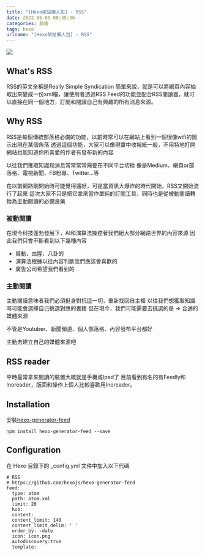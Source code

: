 ```yaml
---
title: "[Hexo架站懶人包] - RSS"
date: 2022-06-05 00:35:36
categories: 前端
tags: hexo
urlname: "[Hexo架站懶人包] - RSS"
---
```


![](rss.png)

## What's RSS

RSS的英文全稱是Really Simple Syndication
簡單來說，就是可以將網頁內容抽取出來變成一份xml檔，讓使用者透過RSS Feed的功能並配合RSS閱讀器，就可以直接在同一個地方，訂閱和閱讀自己有興趣的所有消息來源。

<!--more-->

## Why RSS

RSS是每個傳統部落格必備的功能，以前時常可以在網站上看到一個很像wifi的圖示出現在某個角落
透過這個功能，大家可以像現實中收報紙一般，不用特地打開網站也能知道你所喜愛的作者有發布新的內容

以往我們獲取知識和消息常常常常需要在不同平台切換
像是Medium、網頁or部落格、電視新聞、FB粉專、Twitter...等

在以前網路剛開始時可能覺得還好，可是當資訊大爆炸的時代開始，RSS又開始流行了起來
這次大家不只是把它拿來當作單純的訂閱工具，同時也是從被動閱讀轉換為主動閱讀的必備良藥

### 被動閱讀

在現今科技蓬勃發展下，AI和演算法操控著我們絕大部分網路世界的內容來源
因此我們只會不斷看到以下幾種內容

- 聳動、血腥、八卦的
- 演算法根據以往內容判斷我們應該會喜歡的
- 廣告公司希望我們看到的

### 主動閱讀

主動閱讀意味者我們必須挺身對抗這一切，重新找回自主權
以往我們想獲取知識時可能會選擇自己挑選對應的書籍
但在現今，我們可能需要去挑選的是 
=> 合適的媒體來源

不管是Youtuber、新聞頻道、個人部落格、內容發布平台都好

主動去建立自己的媒體來源吧

## RSS reader

平時最常拿來閱讀的裝置大概就是手機或Ipad了
目前看到有名的有Feedly和Inoreader，版面和操作上個人比較喜歡用Inoreader。

## Installation 

安裝[hexo-generator-feed](https://github.com/hexojs/hexo-generator-feed)

```
npm install hexo-generator-feed --save
```

## Configuration

在 Hexo 目錄下的 _config.yml 文件中加入以下代碼

```
# RSS
# https://github.com/hexojs/hexo-generator-feed
feed:
  type: atom
  path: atom.xml
  limit: 20
  hub:
  content:
  content_limit: 140
  content_limit_delim: ' '
  order_by: -date
  icon: icon.png
  autodiscovery:true
  template:
```

<!--more-->